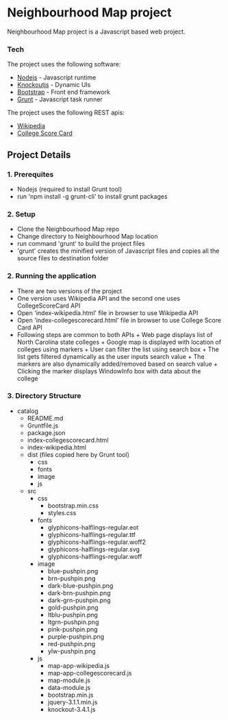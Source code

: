 # Neighbourhood Map project

Neighbourhood Map project is a Javascript based web project.


### Tech

The project uses the following software:

* [Nodejs](nodejs.org) - Javascript runtime
* [Knockoutjs](knockoutjs) - Dynamic UIs
* [Bootstrap](getbootstrap.com) - Front end framework
* [Grunt](gruntjs.com) - Javascript task runner

The project uses the following REST apis:

* [Wikipedia](https://en.wikipedia.org/w/api.php)
* [College Score Card](https://api.data.gov/ed/collegescorecard/v1/schools.json)

## Project Details
### 1. Prerequites
+ Nodejs (required to install Grunt tool)
+ run 'npm install -g grunt-cli' to install grunt packages

### 2. Setup
+ Clone the Neighbourhood Map repo
+ Change directory to Neighbourhood Map location
+ run command 'grunt' to build the project files
+ 'grunt' creates the minified version of Javascript files and copies all the source files to destination folder 

### 2. Running the application
+ There are two versions of the project
+ One version uses Wikipedia API and the second one uses CollegeScoreCard API
+ Open 'index-wikipedia.html' file in browser to use Wikipedia API
+ Open 'index-collegescorecard.html' file in browser to use College Score Card API
+ Following steps are common to both APIs
        + Web page displays list of North Carolina state colleges
        + Google map is displayed with location of colleges using markers
        + User can filter the list using search box
        + The list gets filtered dynamically as the user inputs search value
        + The markers are also dynamically added/removed based on search value
        + Clicking the marker displays WindowInfo box with data about the college
    
### 3. Directory Structure
* catalog
    + README.md
    + Gruntfile.js
    + package.json
    + index-collegescorecard.html
    + index-wikipedia.html
    + dist (files copied here by Grunt tool)
        + css
        + fonts
        + image
        + js
    + src
        + css
            + bootstrap.min.css
            + styles.css
        + fonts
            + glyphicons-halflings-regular.eot
            + glyphicons-halflings-regular.ttf
            + glyphicons-halflings-regular.woff2
            + glyphicons-halflings-regular.svg
            + glyphicons-halflings-regular.woff
        + image
            + blue-pushpin.png
            + brn-pushpin.png
            + dark-blue-pushpin.png
            + dark-brn-pushpin.png
            + dark-grn-pushpin.png
            + gold-pushpin.png
            + ltblu-pushpin.png
            + ltgrn-pushpin.png
            + pink-pushpin.png
            + purple-pushpin.png
            + red-pushpin.png
            + ylw-pushpin.png
        + js
            + map-app-wikipedia.js
            + map-app-collegescorecard.js
            + map-module.js
            + data-module.js
            + bootstrap.min.js
            + jquery-3.1.1.min.js
            + knockout-3.4.1.js
